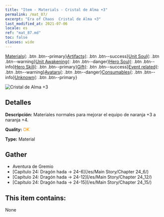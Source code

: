 ```yaml
---
title: "Item - Materials - Cristal de Alma +3"
permalink: /mat_87/
excerpt: "Era of Chaos  Cristal de Alma +3"
last_modified_at: 2021-07-06
locale: es
ref: "mat_87.md"
toc: false
classes: wide
---
```

 [Materials](/ItemsES/){: .btn .btn--primary}[Artifacts](/ItemsES/Artifacts/){: .btn .btn--success}[Unit Soul](/ItemsES/UnitSoul/){: .btn .btn--warning}[Unit Awakening](/ItemsES/UnitAwakening/){: .btn .btn--danger}[Hero Soul](/ItemsES/HeroSoul/){: .btn .btn--info}[Hero Skill](/ItemsES/HeroSkill/){: .btn .btn--primary}[Gift](/ItemsES/Gift/){: .btn .btn--success}[Event related](/ItemsES/Events/){: .btn .btn--warning}[Avatars](/ItemsES/Avatars/){: .btn .btn--danger}[Consumables](/ItemsES/Consumables/){: .btn .btn--info}[Unknown](/ItemsES/Unknown/){: .btn .btn--primary}

 ![Cristal de Alma +3](/images/t/i_cailiao_shuijing3.png)

## Detalles
 **Descripción:** Materiales normales para mejorar el equipo de naranja +3 a naranja +4.

 **Quality:** <span style="color: #FF8C00">OK</span>

 **Type:** Material

## Gather

*    Aventura de Gremio 
*    [Capítulo 24: Dragón hada -> 24-6](/es/Main Story/Chapter 24_6/) 
*    [Capítulo 24: Dragón hada -> 24-12](/es/Main Story/Chapter 24_12/) 
*    [Capítulo 24: Dragón hada -> 24-15](/es/Main Story/Chapter 24_15/) 

## This item contains:

  None


